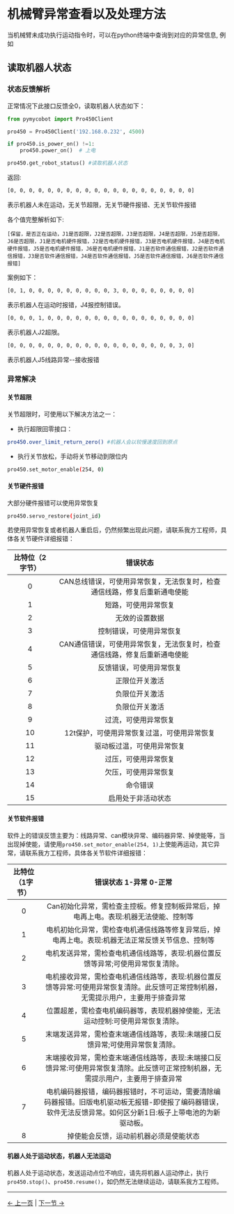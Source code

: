 # 机械臂异常查看以及处理方法
    
当机械臂未成功执行运动指令时，可以在python终端中查询到对应的异常信息, 例如

## 读取机器人状态

### 状态反馈解析

正常情况下此接口反馈全0，读取机器人状态如下：

```python
from pymycobot import Pro450Client

pro450 = Pro450Client('192.168.0.232', 4500)

if pro450.is_power_on() !=1:
    pro450.power_on()  # 上电

pro450.get_robot_status() #读取机器人状态
```

返回:

```bash
[0, 0, 0, 0, 0, 0, 0, 0, 0, 0, 0, 0, 0, 0, 0, 0, 0, 0, 0, 0]
```

表示机器人未在运动，无关节超限，无关节硬件报错、无关节软件报错

各个值完整解析如下:

`[保留，是否正在运动，J1是否超限，J2是否超限，J3是否超限，J4是否超限，J5是否超限，J6是否超限，J1是否电机硬件报错，J2是否电机硬件报错，J3是否电机硬件报错，J4是否电机硬件报错，J5是否电机硬件报错，J6是否电机硬件报错，J1是否软件通信报错，J2是否软件通信报错，J3是否软件通信报错，J4是否软件通信报错，J5是否软件通信报错，J6是否软件通信报错]`

案例如下：

```bash
[0, 1, 0, 0, 0, 0, 0, 0, 0, 0, 0, 3, 0, 0, 0, 0, 0, 0, 0, 0]
```

表示机器人在运动时报错，J4报控制错误。

```bash
[0, 0, 0, 1, 0, 0, 0, 0, 0, 0, 0, 0, 0, 0, 0, 0, 0, 0, 0, 0]
```

表示机器人J2超限。

```bash
[0, 0, 0, 0, 0, 0, 0, 0, 0, 0, 0, 0, 0, 0, 0, 0, 0, 0, 3, 0]
```

表示机器人J5线路异常--接收报错

### 异常解决

#### 关节超限

关节超限时，可使用以下解决方法之一：

- 执行超限回零接口：

```bash
pro450.over_limit_return_zero() #机器人会以较慢速度回到原点
```

- 执行关节放松，手动将关节移动到限位内

```bash
pro450.set_motor_enable(254, 0)
```

#### 关节硬件报错

大部分硬件报错可以使用异常恢复

```bash
pro450.servo_restore(joint_id)
```

若使用异常恢复或者机器人重启后，仍然频繁出现此问题，请联系我方工程师，具体各关节硬件详细报错：

| 比特位（2字节） | 错误状态 |
| :-----------: | :---------: |
| 0 | CAN总线错误，可使用异常恢复，无法恢复时，检查通信线路，修复后重新通电使能 |
| 1 | 短路，可使用异常恢复 |
| 2 | 无效的设置数据 |
| 3 | 控制错误，可使用异常恢复 |
| 4 | CAN通信错误，可使用异常恢复，无法恢复时，检查通信线路，修复后重新通电使能 |
| 5 | 反馈错误，可使用异常恢复 |
| 6 | 正限位开关激活 |
| 7 | 负限位开关激活 |
| 8 | 负限位开关激活 |
| 9 | 过流，可使用异常恢复 |
| 10 | 12t保护，可使用异常恢复过温，可使用异常恢复 |
| 11 | 驱动板过温，可使用异常恢复 |
| 12 | 过压，可使用异常恢复 |
| 13 | 欠压，可使用异常恢复 |
| 14 | 命令错误 |
| 15 | 启用处于非活动状态 |

#### 关节软件报错

软件上的错误反馈主要为：线路异常、can模块异常、编码器异常、掉使能等，当出现掉使能，请使用`pro450.set_motor_enable(254, 1)`上使能再运动，其它异常，请联系我方工程师，具体各关节软件详细报错：

| 比特位（1字节） | 错误状态 1-异常 0-正常 |
| :-----------: | :---------: |
| 0 | Can初始化异常，需检查主控板。修复控制板异常后，掉电再上电。表现:机器无法使能、控制等 |
| 1 | 电机初始化异常，需检查电机通信线路等修复异常后，掉电再上电。表现:机器无法正常反馈关节信息、控制等 |
| 2 | 电机发送异常，需检查电机通信线路等，表现:机器位置反馈等异常;可使用异常恢复清除。 |
| 3 |电机接收异常，需检查电机通信线路等，表现:机器位置反馈等异常:可使用异常恢复清除。此反馈可正常控制机器，无需提示用户，主要用于排查异常|
| 4 | 位置超差，需检查电机编码器等，表现机器掉使能，无法运动控制:可使用异常恢复清除。 |
| 5 | 末端发送异常，需检查末端通信线路等，表现:未端接口反馈异常;可使用异常恢复清除。 |
| 6 | 末端接收异常，需检查末端通信线路等，表现:未端接口反馈异常:可使用异常恢复清除。此反馈可正常控制机器，无需提示用户，主要用于排查异常 |
| 7 | 电机编码器报错，编码器报错时，不可运动，需要清除编码器报错。旧版电机驱动板无报错-即使报了编码器错误，软件无法反馈异常。如何区分新1日:板子上带电池的为新驱动板。 |
| 8 | 掉使能会反馈，运动前机器必须是使能状态 |

#### 机器人处于运动状态，机器人无法运动

机器人处于运动状态，发送运动点位不响应，请先将机器人运动停止，执行`pro450.stop()`、`pro450.resume()`，如仍然无法继续运动，请联系我方工程师。<br/>


---

[← 上一页](./6_gripper.md) | [下一节 →](../6.2-ROS1/README.md)